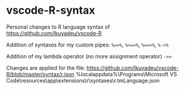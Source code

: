 # vscode-R-syntax

Personal changes to R language syntax of https://github.com/Ikuyadeu/vscode-R

Addition of syntaxes for my custom pipes:
`%=>%`, `%>=>%`, `%=>>%`, `%->%`

Addition of my lambda operator (no more assignment operator) 
`->>`

Changes are applied for the file:
https://github.com/Ikuyadeu/vscode-R/blob/master/syntax/r.json
%localappdata%\Programs\Microsoft VS Code\resources\app\extensions\r\syntaxes\r.tmLanguage.json
